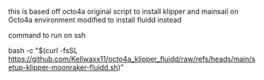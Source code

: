 this is based off octo4a original script to install klipper and mainsail on Octo4a environment
modified to install fluidd instead

command to run on ssh

bash -c "$(curl -fsSL https://github.com/Kellwaxx11/octo4a_klipper_fluidd/raw/refs/heads/main/setup-klipper-moonraker-fluidd.sh)"

